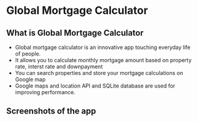# Global Mortgage Calculator

## What is Global Mortgage Calculator
* Global mortgage calculator is an innovative app touching everyday life of people.</br>
* It allows you to calculate monthly mortgage amount based on property rate, interst rate and downpayment</br>
* You can search properties and store your mortgage calculations on Google map</br>
* Google maps and location API and SQLite database are used for improving performance.</br>

## Screenshots of the app



